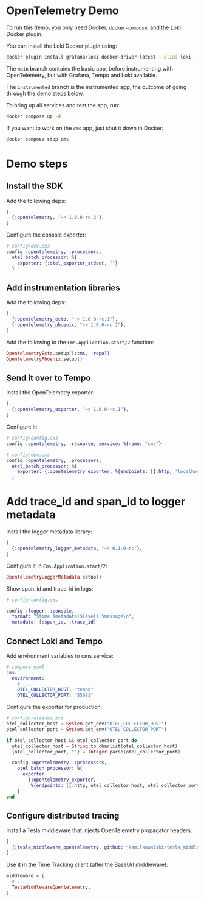 # OpenTelemetry Demo

To run this demo, you only need Docker, `docker-compose`, and the Loki Docker plugin.

You can install the Loki Docker plugin using:

```bash
docker plugin install grafana/loki-docker-driver:latest --alias loki --grant-all-permissions
```

The `main` branch contains the basic app, before instrumenting with OpenTelemetry, but with Grafana, Tempo and Loki available.

The `instrumented` branch is the instrumented app, the outcome of going through the demo steps below.

To bring up all services and test the app, run:

```bash
docker compose up -d
```

If you want to work on the `cms` app, just shut it down in Docker:

```bash
docker compose stop cms
```

# Demo steps

## Install the SDK

Add the following deps:

```elixir
[
  {:opentelemetry, "~> 1.0.0-rc.2"},
]
```

Configure the console exporter:

```elixir
# config/dev.exs
config :opentelemetry, :processors,
  otel_batch_processor: %{
    exporter: {:otel_exporter_stdout, []}
  }
```

## Add instrumentation libraries

Add the following deps:

```elixir
[
  {:opentelemetry_ecto, "~> 1.0.0-rc.1"},
  {:opentelemetry_phoenix, "~> 1.0.0-rc.2"},
]
```

Add the following to the `Cms.Application.start/2` function:

```elixir
OpentelemetryEcto.setup([:cms, :repo])
OpentelemetryPhoenix.setup()
```

## Send it over to Tempo

Install the OpenTelemetry exporter:

```elixir
[
  {:opentelemetry_exporter, "~> 1.0.0-rc.1"},
]
```

Configure it:

```elixir
# config/config.exs
config :opentelemetry, :resource, service: %{name: "cms"}

# config/dev.exs
config :opentelemetry, :processors,
  otel_batch_processor: %{
    exporter: {:opentelemetry_exporter, %{endpoints: [{:http, 'localhost', 55681, []}]}}
  }
```

# Add trace_id and span_id to logger metadata

Install the logger metadata library:

```elixir
[
  {:opentelemetry_logger_metadata, "~> 0.1.0-rc"},
]
```

Configure it in `Cms.Application.start/2`:

```elixir
OpentelemetryLoggerMetadata.setup()
```

Show span_id and trace_id in logs:

```elixir
# config/config.exs

config :logger, :console,
  format: "$time $metadata[$level] $message\n",
  metadata: [:span_id, :trace_id]
```

## Connect Loki and Tempo

Add environment variables to cms service:

```yml
# compose.yaml
cms:
  environment:
    # ...
    OTEL_COLLECTOR_HOST: "tempo"
    OTEL_COLLECTOR_PORT: "55681"
```

Configure the exporter for production:

```elixir
# config/releases.exs
otel_collector_host = System.get_env("OTEL_COLLECTOR_HOST")
otel_collector_port = System.get_env("OTEL_COLLECTOR_PORT")

if otel_collector_host && otel_collector_port do
  otel_collector_host = String.to_charlist(otel_collector_host)
  {otel_collector_port, ""} = Integer.parse(otel_collector_port)

  config :opentelemetry, :processors,
    otel_batch_processor: %{
      exporter:
        {:opentelemetry_exporter,
         %{endpoints: [{:http, otel_collector_host, otel_collector_port, []}]}}
    }
end
```

## Configure distributed tracing

Install a Tesla middleware that injects OpenTelemetry propagator headers:

```elixir
[
  {:tesla_middleware_opentelemetry, github: "kamilkowalski/tesla_middleware_opentelemetry"},
]
```

Use it in the Time Tracking client (after the BaseUrl middleware):

```elixir
middleware = [
  # ...
  TeslaMiddlewareOpentelemetry,
]
```
